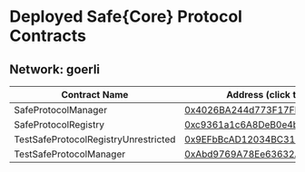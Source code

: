 # Deployed Safe{Core} Protocol Contracts

## Network: goerli

| Contract Name | Address (click to view on Etherscan) |
| -------------- | -------------------------------- |
| SafeProtocolManager | <a href="https://goerli.etherscan.io/address/0x4026BA244d773F17FFA2d3173dAFe3fdF94216b9" target="_blank">0x4026BA244d773F17FFA2d3173dAFe3fdF94216b9</a> |
| SafeProtocolRegistry | <a href="https://goerli.etherscan.io/address/0xc9361a1c6A8DeB0e4bB069820BB3f0Eaf94ae829" target="_blank">0xc9361a1c6A8DeB0e4bB069820BB3f0Eaf94ae829</a> |
| TestSafeProtocolRegistryUnrestricted | <a href="https://goerli.etherscan.io/address/0x9EFbBcAD12034BC310581B9837D545A951761F5A" target="_blank">0x9EFbBcAD12034BC310581B9837D545A951761F5A</a> |
| TestSafeProtocolManager | <a href="https://goerli.etherscan.io/address/0xAbd9769A78Ee63632A4fb603D85F63b8D3596DF9" target="_blank">0xAbd9769A78Ee63632A4fb603D85F63b8D3596DF9</a> |

